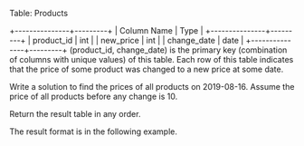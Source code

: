 Table: Products

+---------------+---------+
| Column Name   | Type    |
+---------------+---------+
| product_id    | int     |
| new_price     | int     |
| change_date   | date    |
+---------------+---------+
(product_id, change_date) is the primary key (combination of columns with unique values) of this table.
Each row of this table indicates that the price of some product was changed to a new price at some date.
 

Write a solution to find the prices of all products on 2019-08-16. Assume the price of all products before any change is 10.

Return the result table in any order.

The result format is in the following example.
